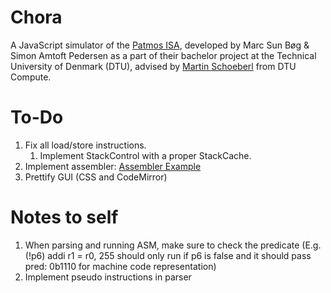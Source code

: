 # Chora
A JavaScript simulator of the [Patmos ISA](http://patmos.compute.dtu.dk/), developed by Marc Sun Bøg & Simon Amtoft Pedersen as a part of their bachelor project at the Technical University of Denmark (DTU), advised by [Martin Schoeberl](https://www.imm.dtu.dk/~masca/) from DTU Compute. 


# To-Do
1. Fix all load/store instructions.
    1. Implement StackControl with a proper StackCache.
2. Implement assembler: [Assembler Example](https://softwareengineering.stackexchange.com/questions/324587/write-an-assembler-in-c-why-writing-a-machine-code-translator-for-a-low-level)
3. Prettify GUI (CSS and CodeMirror)

# Notes to self
1. When parsing and running ASM, make sure to check the predicate (E.g. (!p6) addi r1 = r0, 255 should only run if p6 is false and it should pass pred: 0b1110 for machine code representation)
2. Implement pseudo instructions in parser